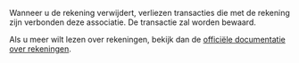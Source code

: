 Wanneer u de rekening verwijdert, verliezen transacties die met de rekening zijn verbonden deze associatie. De transactie zal worden bewaard.

Als u meer wilt lezen over rekeningen, bekijk dan de [officiële documentatie over rekeningen](https://firefly-iii.readthedocs.io/en/latest/advanced/bills.html).